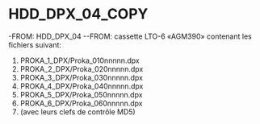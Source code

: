 # HDD_DPX_04_COPY 
-FROM: HDD_DPX_04
  --FROM: cassette LTO-6 «AGM390» contenant les fichiers suivant:
1. PROKA_1_DPX/Proka_010nnnnn.dpx
2. PROKA_2_DPX/Proka_020nnnnn.dpx
3. PROKA_3_DPX/Proka_030nnnnn.dpx
4. PROKA_4_DPX/Proka_040nnnnn.dpx
5. PROKA_5_DPX/Proka_050nnnnn.dpx
6. PROKA_6_DPX/Proka_060nnnnn.dpx
7. (avec leurs clefs de contrôle MD5)
